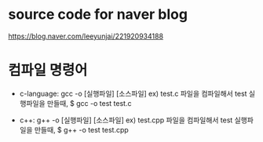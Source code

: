 # source code for naver blog
 https://blog.naver.com/leeyunjai/221920934188

# 컴파일 명령어
 - c-language: gcc -o [실행파일] [소스파일]
  ex) test.c 파일을 컴파일해서 test 실행파일을 만들때,
   $ gcc -o test test.c

 - c++: g++ -o [실행파일] [소스파일]
  ex) test.cpp 파일을 컴파일해서 test 실행파일을 만들때,
   $ g++ -o test test.cpp
  
